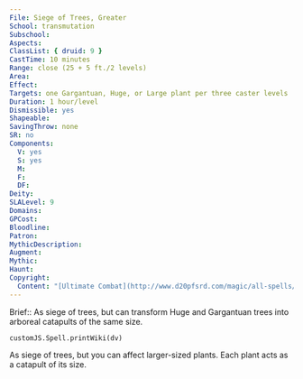 ```yaml
---
File: Siege of Trees, Greater
School: transmutation
Subschool: 
Aspects: 
ClassList: { druid: 9 }
CastTime: 10 minutes
Range: close (25 + 5 ft./2 levels)
Area: 
Effect: 
Targets: one Gargantuan, Huge, or Large plant per three caster levels
Duration: 1 hour/level
Dismissible: yes
Shapeable: 
SavingThrow: none
SR: no
Components:
  V: yes
  S: yes
  M: 
  F: 
  DF: 
Deity: 
SLALevel: 9
Domains: 
GPCost: 
Bloodline: 
Patron: 
MythicDescription: 
Augment: 
Mythic: 
Haunt: 
Copyright:
  Content: "[Ultimate Combat](http://www.d20pfsrd.com/magic/all-spells/s/siege-of-trees#TOC-Siege-of-Trees-Greater)"
---
```

Brief:: As siege of trees, but can transform Huge and Gargantuan trees into arboreal catapults of the same size.

```dataviewjs
customJS.Spell.printWiki(dv)
```

As siege of trees, but you can affect larger-sized plants. Each plant acts as a catapult of its size.
